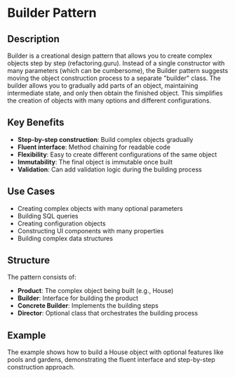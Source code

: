 # Builder Pattern

## Description

Builder is a creational design pattern that allows you to create complex objects step by step (refactoring.guru). Instead of a single constructor with many parameters (which can be cumbersome), the Builder pattern suggests moving the object construction process to a separate "builder" class. The builder allows you to gradually add parts of an object, maintaining intermediate state, and only then obtain the finished object. This simplifies the creation of objects with many options and different configurations.

## Key Benefits

- **Step-by-step construction**: Build complex objects gradually
- **Fluent interface**: Method chaining for readable code
- **Flexibility**: Easy to create different configurations of the same object
- **Immutability**: The final object is immutable once built
- **Validation**: Can add validation logic during the building process

## Use Cases

- Creating complex objects with many optional parameters
- Building SQL queries
- Creating configuration objects
- Constructing UI components with many properties
- Building complex data structures

## Structure

The pattern consists of:
- **Product**: The complex object being built (e.g., House)
- **Builder**: Interface for building the product
- **Concrete Builder**: Implements the building steps
- **Director**: Optional class that orchestrates the building process

## Example

The example shows how to build a House object with optional features like pools and gardens, demonstrating the fluent interface and step-by-step construction approach. 